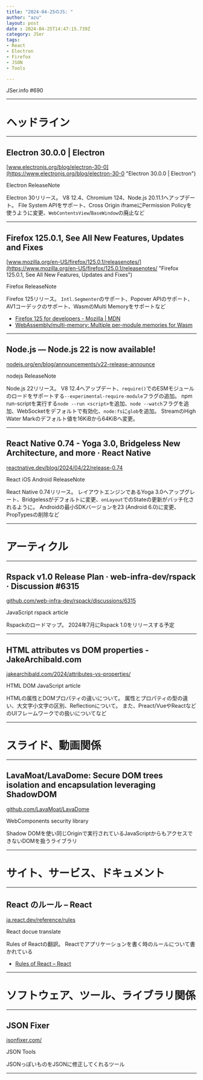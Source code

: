 ```yaml
---
title: "2024-04-25のJS: "
author: "azu"
layout: post
date : 2024-04-25T14:47:15.739Z
category: JSer
tags:
- React
- Electron
- Firefox
- JSON
- Tools

---
```


JSer.info #690

----

<h1 class="site-genre">ヘッドライン</h1>

----

## Electron 30.0.0 | Electron
[www.electronjs.org/blog/electron-30-0](https://www.electronjs.org/blog/electron-30-0 "Electron 30.0.0 | Electron")
<p class="jser-tags jser-tag-icon"><span class="jser-tag">Electron</span> <span class="jser-tag">ReleaseNote</span></p>

Electron 30リリース。
V8 12.4、Chromium 124、Node.js 20.11.1へアップデート。
File System APIをサポート、Cross Origin iframeにPermission Policyを使うように変更、`WebContentsView`/`BaseWindow`の廃止など


----

## Firefox 125.0.1, See All New Features, Updates and Fixes
[www.mozilla.org/en-US/firefox/125.0.1/releasenotes/](https://www.mozilla.org/en-US/firefox/125.0.1/releasenotes/ "Firefox 125.0.1, See All New Features, Updates and Fixes")
<p class="jser-tags jser-tag-icon"><span class="jser-tag">Firefox</span> <span class="jser-tag">ReleaseNote</span></p>

Firefox 125リリース。
`Intl.Segmenter`のサポート、Popover APIのサポート、AV1コーデックのサポート、WasmのMulti Memoryをサポートなど

- [Firefox 125 for developers - Mozilla | MDN](https://developer.mozilla.org/en-US/docs/Mozilla/Firefox/Releases/125 "Firefox 125 for developers - Mozilla | MDN")
- [WebAssembly/multi-memory: Multiple per-module memories for Wasm](https://github.com/WebAssembly/multi-memory "WebAssembly/multi-memory: Multiple per-module memories for Wasm")

----

## Node.js — Node.js 22 is now available!
[nodejs.org/en/blog/announcements/v22-release-announce](https://nodejs.org/en/blog/announcements/v22-release-announce "Node.js — Node.js 22 is now available!")
<p class="jser-tags jser-tag-icon"><span class="jser-tag">nodejs</span> <span class="jser-tag">ReleaseNote</span></p>

Node.js 22リリース。
V8 12.4へアップデート、`require()`でのESMモジュールのロードをサポートする`--experimental-require-module`フラグの追加。
npm run-scriptを実行する`node --run <script>`を追加、`node --watch`フラグを追加、WebSocketをデフォルトで有効化、`node:fs`に`glob`を追加。
StreamのHigh Water Markのデフォルト値を16KiBから64KiBへ変更。


----

## React Native 0.74 - Yoga 3.0, Bridgeless New Architecture, and more · React Native
[reactnative.dev/blog/2024/04/22/release-0.74](https://reactnative.dev/blog/2024/04/22/release-0.74 "React Native 0.74 - Yoga 3.0, Bridgeless New Architecture, and more · React Native")
<p class="jser-tags jser-tag-icon"><span class="jser-tag">React</span> <span class="jser-tag">iOS</span> <span class="jser-tag">Android</span> <span class="jser-tag">ReleaseNote</span></p>

React Native 0.74リリース。
レイアウトエンジンであるYoga 3.0へアップグレート、Bridgelessがデフォルトに変更、`onLayout`でのStateの更新がバッチ化されるように。
Androidの最小SDKバージョンを23 (Android 6.0)に変更、PropTypesの削除など


----
<h1 class="site-genre">アーティクル</h1>

----

## Rspack v1.0 Release Plan · web-infra-dev/rspack · Discussion #6315
[github.com/web-infra-dev/rspack/discussions/6315](https://github.com/web-infra-dev/rspack/discussions/6315 "Rspack v1.0 Release Plan · web-infra-dev/rspack · Discussion #6315")
<p class="jser-tags jser-tag-icon"><span class="jser-tag">JavaScript</span> <span class="jser-tag">rspack</span> <span class="jser-tag">article</span></p>

Rspackのロードマップ。
2024年7月にRspack 1.0をリリースする予定


----

## HTML attributes vs DOM properties - JakeArchibald.com
[jakearchibald.com/2024/attributes-vs-properties/](https://jakearchibald.com/2024/attributes-vs-properties/ "HTML attributes vs DOM properties - JakeArchibald.com")
<p class="jser-tags jser-tag-icon"><span class="jser-tag">HTML</span> <span class="jser-tag">DOM</span> <span class="jser-tag">JavaScript</span> <span class="jser-tag">article</span></p>

HTMLの属性とDOMプロパティの違いについて。
属性とプロパティの型の違い、大文字小文字の区別、Reflectionについて。
また、Preact/VueやReactなどのUIフレームワークでの扱いについてなど


----
<h1 class="site-genre">スライド、動画関係</h1>

----

## LavaMoat/LavaDome: Secure DOM trees isolation and encapsulation leveraging ShadowDOM
[github.com/LavaMoat/LavaDome](https://github.com/LavaMoat/LavaDome "LavaMoat/LavaDome: Secure DOM trees isolation and encapsulation leveraging ShadowDOM")
<p class="jser-tags jser-tag-icon"><span class="jser-tag">WebComponents</span> <span class="jser-tag">security</span> <span class="jser-tag">library</span></p>

Shadow DOMを使い同じOriginで実行されているJavaScriptからもアクセスできないDOMを扱うライブラリ


----
<h1 class="site-genre">サイト、サービス、ドキュメント</h1>

----

## React のルール – React
[ja.react.dev/reference/rules](https://ja.react.dev/reference/rules "React のルール – React")
<p class="jser-tags jser-tag-icon"><span class="jser-tag">React</span> <span class="jser-tag">docue</span> <span class="jser-tag">translate</span></p>

Rules of Reactの翻訳。
Reactでアプリケーションを書く時のルールについて書かれている

- [Rules of React – React](https://react.dev/reference/rules "Rules of React – React")

----
<h1 class="site-genre">ソフトウェア、ツール、ライブラリ関係</h1>

----

## JSON Fixer
[jsonfixer.com/](https://jsonfixer.com/ "JSON Fixer")
<p class="jser-tags jser-tag-icon"><span class="jser-tag">JSON</span> <span class="jser-tag">Tools</span></p>

JSONっぽいものをJSONに修正してくれるツール


----
